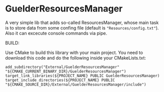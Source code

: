 
# GuelderResourcesManager

A very simple lib that adds so-called ResourcesManager, whose main task is to store data from some confing file (default is `"Resources/config.txt"`). Also it can excecute console commands via pipe.

BUILD:

Use CMake to build this library with your main project. You need to download this code and do the following inside your CMakeLists.txt:

```
add_subdirectory("External/GuelderResourcesManager" "${CMAKE_CURRENT_BINARY_DIR}/GuelderResourcesManager")
target_link_libraries(${PROJECT_NAME} PUBLIC GuelderResourcesManager)
target_include_directories(${PROJECT_NAME} PUBLIC "${CMAKE_SOURCE_DIR}/External/GuelderResourcesManager/include")
```